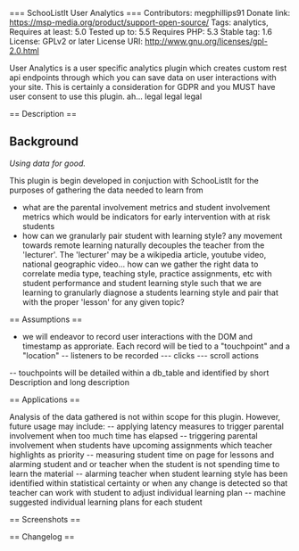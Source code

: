   
=== SchooListIt User Analytics ===
Contributors: megphillips91
Donate link: https://msp-media.org/product/support-open-source/
Tags: analytics,
Requires at least: 5.0
Tested up to: 5.5
Requires PHP: 5.3
Stable tag: 1.6
License: GPLv2 or later
License URI: http://www.gnu.org/licenses/gpl-2.0.html

User Analytics is a user specific analytics plugin which creates custom rest api endpoints through which you can save data on user interactions with your site. This is certainly a consideration for GDPR and you MUST have user consent to use this plugin. ah... legal legal legal

== Description ==

## Background ##
*Using data for good.*

This plugin is begin developed in conjuction with SchooListIt for the purposes of gathering the data needed to learn from 

- what are the parental involvement metrics and student involvement metrics which would be indicators for early intervention with at risk students
- how can we granularly pair student with learning style? any movement towards remote learning naturally decouples the teacher from the 'lecturer'. The 'lecturer' may be a wikipedia article, youtube video, national geographic video... how can we gather the right data to correlate media type, teaching style, practice assignments, etc with student performance and student learning style such that we are learning to granularly diagnose a students learning style and pair that with the proper 'lesson' for any given topic?

== Assumptions ==
- we will endeavor to record user interactions with the DOM and timestamp as approriate. Each record will be tied to a "touchpoint" and a "location"
-- listeners to be recorded
--- clicks
--- scroll actions

-- touchpoints will be detailed within a db_table and identified by short Description and long description

== Applications == 

Analysis of the data gathered is not within scope for this plugin. However, future usage may include:
-- applying latency measures to trigger parental involvement when too much time has elapsed
-- triggering parental involvement when students have upcoming assignments which teacher highlights as priority
-- measuring student time on page for lessons and alarming student and or teacher when the student is not spending time to learn the material
-- alarming teacher when student learning style has been identified within statistical certainty or when any change is detected so that teacher can work with student to adjust individual learning plan
-- machine suggested individual learning plans for each student

== Screenshots == 

== Changelog == 